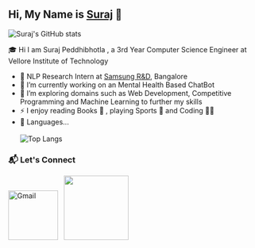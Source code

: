 ## Hi, My Name is [Suraj](https://www.github.com/Surajpedd) 👋

   ![Suraj's GitHub stats](https://github-readme-stats.vercel.app/api?username=Surajpedd&count_private=true&show_icons=true&theme=yeblu&hide=prs,issues)

🎓 Hi I am Suraj Peddhibhotla , a 3rd Year Computer Science Engineer at Vellore Institute of Technology

- 💼 NLP Research Intern at [Samsung R&D](https://research.samsung.com/sri-b), Bangalore
- 🚀 I’m currently working on an Mental Health Based ChatBot
- 🌱 I’m exploring domains such as Web Development, Competitive Programming and Machine Learning to further my skills
- ⚡ I enjoy reading Books 📖 , playing Sports 🏀 and Coding 👨‍💻
- 🔭 Languages...<br><br>
![Top Langs](https://github-readme-stats.vercel.app/api/top-langs/?username=Surajpedd&layout=compact)

### 📬 Let's Connect

<a href="mailto:surajpedd@gmail.com"><img src="https://img.shields.io/badge/gmail-%23D14836.svg?&style=for-the-badge&logo=gmail&logoColor=white" alt="Gmail" width = "100px"/></a>&nbsp;&nbsp;
<a href="https://www.linkedin.com/in/surajpedd/"><img src="https://img.shields.io/badge/LinkedIn-0077B5?style=for-the-badge&logo=linkedin&logoColor=white" width = "130px"/></a>

<!--
### 👨‍💻 My Profiles :-

<a href ="https://www.codechef.com/users/suraj_pedd"><img src = "https://img.shields.io/badge/CodeChef-%23964B00.svg?style=for-the-badge&logo=CodeChef&logoColor=white"></a>&nbsp;
<a href="https://www.hackerrank.com/Suraj_19BCE1044"><img src = "https://img.shields.io/badge/-Hackerrank-2EC866?style=for-the-badge&logo=HackerRank&logoColor=white"></a>&nbsp;
<a href="https://leetcode.com/im_Groot"><img src = "https://img.shields.io/badge/-LeetCode-FFA116?style=for-the-badge&logo=LeetCode&logoColor=black"></a>&nbsp;
<a href="https://auth.geeksforgeeks.org/user/surajpedd"><img src = "https://img.shields.io/badge/GeeksforGeeks-gray?style=for-the-badge&logo=geeksforgeeks&logoColor=35914c"></a>
->
